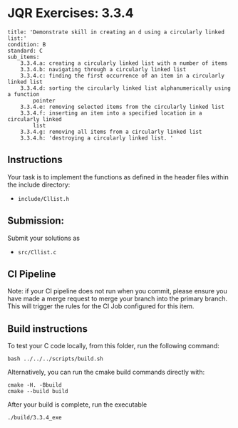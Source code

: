 # JQR Exercises: 3.3.4

```
title: 'Demonstrate skill in creating an d using a circularly linked list:'
condition: B
standard: C
sub_items:
    3.3.4.a: creating a circularly linked list with n number of items
    3.3.4.b: navigating through a circularly linked list
    3.3.4.c: finding the first occurrence of an item in a circularly linked list
    3.3.4.d: sorting the circularly linked list alphanumerically using a function
        pointer
    3.3.4.e: removing selected items from the circularly linked list
    3.3.4.f: inserting an item into a specified location in a circularly linked
        list
    3.3.4.g: removing all items from a circularly linked list
    3.3.4.h: 'destroying a circularly linked list. '
```

## Instructions


Your task is to implement the functions as defined in the header files within the include directory:
* `include/Cllist.h`


## Submission: 

Submit your solutions as
* `src/Cllist.c`
          

## CI Pipeline

Note: if your CI pipeline does not run when you commit, please ensure you have made a merge request to merge
your branch into the primary branch. This will trigger the rules for the CI Job configured for this item.

## Build instructions 

To test your C code locally, from this folder, run the following command:

```
bash ../../../scripts/build.sh
```

Alternatively, you can run the cmake build commands directly with:

```
cmake -H. -Bbuild
cmake --build build
```

After your build is complete, run the executable

```
./build/3.3.4_exe
```

